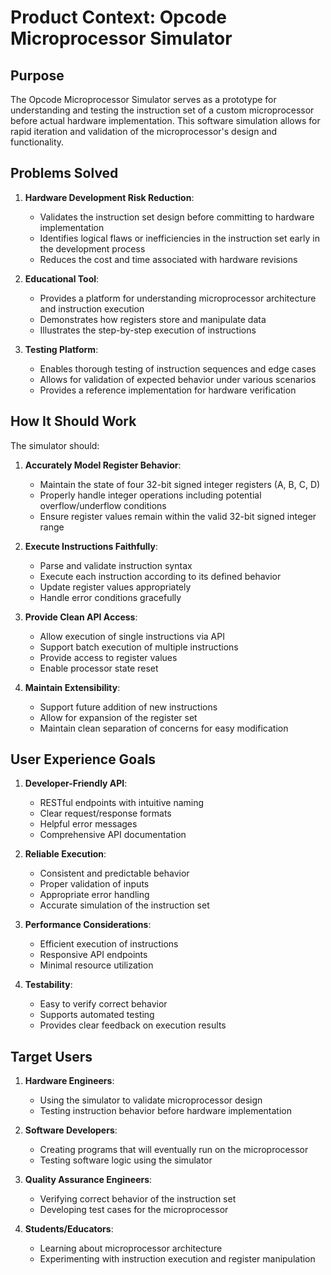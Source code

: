 # Product Context: Opcode Microprocessor Simulator

## Purpose

The Opcode Microprocessor Simulator serves as a prototype for understanding and testing the instruction set of a custom microprocessor before actual hardware implementation. This software simulation allows for rapid iteration and validation of the microprocessor's design and functionality.

## Problems Solved

1. **Hardware Development Risk Reduction**:
   - Validates the instruction set design before committing to hardware implementation
   - Identifies logical flaws or inefficiencies in the instruction set early in the development process
   - Reduces the cost and time associated with hardware revisions

2. **Educational Tool**:
   - Provides a platform for understanding microprocessor architecture and instruction execution
   - Demonstrates how registers store and manipulate data
   - Illustrates the step-by-step execution of instructions

3. **Testing Platform**:
   - Enables thorough testing of instruction sequences and edge cases
   - Allows for validation of expected behavior under various scenarios
   - Provides a reference implementation for hardware verification

## How It Should Work

The simulator should:

1. **Accurately Model Register Behavior**:
   - Maintain the state of four 32-bit signed integer registers (A, B, C, D)
   - Properly handle integer operations including potential overflow/underflow conditions
   - Ensure register values remain within the valid 32-bit signed integer range

2. **Execute Instructions Faithfully**:
   - Parse and validate instruction syntax
   - Execute each instruction according to its defined behavior
   - Update register values appropriately
   - Handle error conditions gracefully

3. **Provide Clean API Access**:
   - Allow execution of single instructions via API
   - Support batch execution of multiple instructions
   - Provide access to register values
   - Enable processor state reset

4. **Maintain Extensibility**:
   - Support future addition of new instructions
   - Allow for expansion of the register set
   - Maintain clean separation of concerns for easy modification

## User Experience Goals

1. **Developer-Friendly API**:
   - RESTful endpoints with intuitive naming
   - Clear request/response formats
   - Helpful error messages
   - Comprehensive API documentation

2. **Reliable Execution**:
   - Consistent and predictable behavior
   - Proper validation of inputs
   - Appropriate error handling
   - Accurate simulation of the instruction set

3. **Performance Considerations**:
   - Efficient execution of instructions
   - Responsive API endpoints
   - Minimal resource utilization

4. **Testability**:
   - Easy to verify correct behavior
   - Supports automated testing
   - Provides clear feedback on execution results

## Target Users

1. **Hardware Engineers**:
   - Using the simulator to validate microprocessor design
   - Testing instruction behavior before hardware implementation

2. **Software Developers**:
   - Creating programs that will eventually run on the microprocessor
   - Testing software logic using the simulator

3. **Quality Assurance Engineers**:
   - Verifying correct behavior of the instruction set
   - Developing test cases for the microprocessor

4. **Students/Educators**:
   - Learning about microprocessor architecture
   - Experimenting with instruction execution and register manipulation
